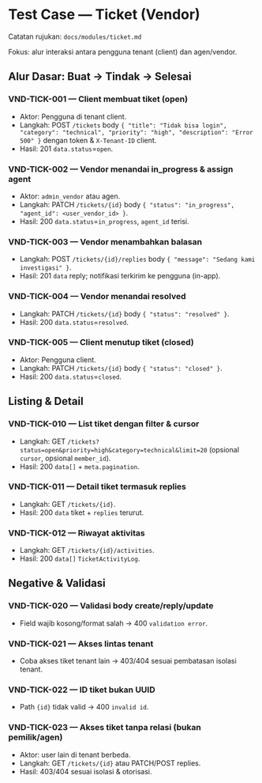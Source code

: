 # Test Case — Ticket (Vendor)

Catatan rujukan: `docs/modules/ticket.md`

Fokus: alur interaksi antara pengguna tenant (client) dan agen/vendor.

## Alur Dasar: Buat → Tindak → Selesai

### VND-TICK-001 — Client membuat tiket (open)
- Aktor: Pengguna di tenant client.
- Langkah: POST `/tickets` body `{ "title": "Tidak bisa login", "category": "technical", "priority": "high", "description": "Error 500" }` dengan token & `X-Tenant-ID` client.
- Hasil: 201 `data.status`=`open`.

### VND-TICK-002 — Vendor menandai in_progress & assign agent
- Aktor: `admin_vendor` atau agen.
- Langkah: PATCH `/tickets/{id}` body `{ "status": "in_progress", "agent_id": <user_vendor_id> }`.
- Hasil: 200 `data.status`=`in_progress`, `agent_id` terisi.

### VND-TICK-003 — Vendor menambahkan balasan
- Langkah: POST `/tickets/{id}/replies` body `{ "message": "Sedang kami investigasi" }`.
- Hasil: 201 `data` reply; notifikasi terkirim ke pengguna (in-app).

### VND-TICK-004 — Vendor menandai resolved
- Langkah: PATCH `/tickets/{id}` body `{ "status": "resolved" }`.
- Hasil: 200 `data.status`=`resolved`.

### VND-TICK-005 — Client menutup tiket (closed)
- Aktor: Pengguna client.
- Langkah: PATCH `/tickets/{id}` body `{ "status": "closed" }`.
- Hasil: 200 `data.status`=`closed`.

## Listing & Detail

### VND-TICK-010 — List tiket dengan filter & cursor
- Langkah: GET `/tickets?status=open&priority=high&category=technical&limit=20` (opsional `cursor`, opsional `member_id`).
- Hasil: 200 `data[]` + `meta.pagination`.

### VND-TICK-011 — Detail tiket termasuk replies
- Langkah: GET `/tickets/{id}`.
- Hasil: 200 `data` tiket + `replies` terurut.

### VND-TICK-012 — Riwayat aktivitas
- Langkah: GET `/tickets/{id}/activities`.
- Hasil: 200 `data[]` `TicketActivityLog`.

## Negative & Validasi

### VND-TICK-020 — Validasi body create/reply/update
- Field wajib kosong/format salah → 400 `validation error`.

### VND-TICK-021 — Akses lintas tenant
- Coba akses tiket tenant lain → 403/404 sesuai pembatasan isolasi tenant.

### VND-TICK-022 — ID tiket bukan UUID
- Path `{id}` tidak valid → 400 `invalid id`.

### VND-TICK-023 — Akses tiket tanpa relasi (bukan pemilik/agen)
- Aktor: user lain di tenant berbeda.
- Langkah: GET `/tickets/{id}` atau PATCH/POST replies.
- Hasil: 403/404 sesuai isolasi & otorisasi.
